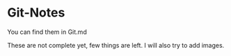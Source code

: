 # Git-Notes

You can find them in Git.md

These are not complete yet, few things are left.
I will also try to add images.
